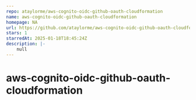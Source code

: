 ```yaml
---
repo: ataylorme/aws-cognito-oidc-github-oauth-cloudformation
name: aws-cognito-oidc-github-oauth-cloudformation
homepage: NA
url: https://github.com/ataylorme/aws-cognito-oidc-github-oauth-cloudformation
stars: 1
starredAt: 2025-01-18T18:45:24Z
description: |-
    null
---
```


# aws-cognito-oidc-github-oauth-cloudformation
